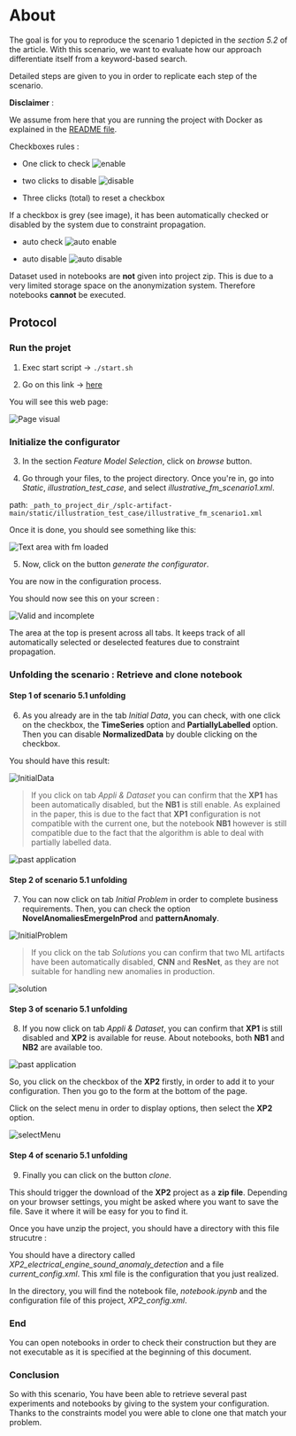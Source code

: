 # About

The goal is for you to reproduce the scenario 1 depicted in the _section 5.2_ of the article.
With this scenario, we want to evaluate how our approach differentiate itself from a keyword-based search.

Detailed steps are given to you in order to replicate each step of the scenario.

**Disclaimer** :

We assume from here that you are running the project with Docker as explained in the [README file](https://anonymous.4open.science/r/splc-artifact-files/README.md).

Checkboxes rules :

- One click to check ![enable](../assets/all/enable.png)

- two clicks to disable ![disable](../assets/all/disable.png)

- Three clicks (total) to reset a checkbox

If a checkbox is grey (see image), it has been automatically checked or disabled by the system due to constraint propagation.

- auto check ![auto enable](../assets/all/auto_enable.png)

- auto disable ![auto disable](../assets/all/auto_disable.png)

Dataset used in notebooks are **not** given into project zip. This is due to a very limited storage space on the anonymization system. Therefore notebooks **cannot** be executed.

## Protocol

### Run the projet

1. Exec start script -> `./start.sh`

2. Go on this link -> [here](http://localhost:5050/)

You will see this web page:

![Page visual](../assets/reproduce/app_full_page.png)

### Initialize the configurator

3. In the section _Feature Model Selection_, click on _browse_ button.

4. Go through your files, to the project directory. Once you're in, go into _Static_, _illustration_test_case_, and select _illustrative_fm_scenario1.xml_.

path: `_path_to_project_dir_/splc-artifact-main/static/illustration_test_case/illustrative_fm_scenario1.xml`

Once it is done, you should see something like this:

![Text area with fm loaded](../assets/scenarios/scenario_1/fm_loaded_scenario1.png)

5. Now, click on the button _generate the configurator_.

You are now in the configuration process.

You should now see this on your screen :

![Valid and incomplete](../assets/reproduce/configuration_process.png)

The area at the top is present across all tabs. It keeps track of all automatically selected or deselected features due to constraint propagation.

### Unfolding the scenario : Retrieve and clone notebook

#### Step 1 of scenario 5.1 unfolding

6. As you already are in the tab _Initial Data_, you can check, with one click on the checkbox, the **TimeSeries** option and **PartiallyLabelled** option. Then you can disable **NormalizedData** by double clicking on the checkbox.

You should have this result:

![InitialData](../assets/scenarios/scenario_1/initialData_scenario1.png)

> If you click on tab _Appli & Dataset_ you can confirm that the **XP1** has been automatically disabled, but the **NB1** is still enable. As explained in the paper, this is due to the fact that **XP1** configuration is not compatible with the current one, but the notebook **NB1** however is still compatible due to the fact that the algorithm is able to deal with partially labelled data.

![past application](../assets/scenarios/scenario_1/past_appli_scenario1.png)

#### Step 2 of scenario 5.1 unfolding

7. You can now click on tab _Initial Problem_ in order to complete business requirements. Then, you can check the option **NovelAnomaliesEmergeInProd** and **patternAnomaly**.

![InitialProblem](../assets/scenarios/scenario_1/initialProblem_scenario1.png)

> If you click on the tab _Solutions_ you can confirm that two ML artifacts have been automatically disabled, **CNN** and **ResNet**, as they are not suitable for handling new anomalies in production.

![solution](../assets/scenarios/scenario_1/solution_scenario1.png)

#### Step 3 of scenario 5.1 unfolding

8. If you now click on tab _Appli & Dataset_, you can confirm that **XP1** is still disabled and **XP2** is available for reuse. About notebooks, both **NB1** and **NB2** are available too.

![past application](../assets/scenarios/scenario_1/past_appli_scenario1.png)

So, you click on the checkbox of the **XP2** firstly, in order to add it to your configuration. Then you go to the form at the bottom of the page.

Click on the select menu in order to display options, then select the **XP2** option.

![selectMenu](../assets/scenarios/scenario_1/select_menu_scenario1.png)

#### Step 4 of scenario 5.1 unfolding

9. Finally you can click on the button _clone_.

This should trigger the download of the **XP2** project as a **zip file**. Depending on your browser settings, you might be asked where you want to save the file. Save it where it will be easy for you to find it.

Once you have unzip the project, you should have a directory with this file strucutre :

You should have a directory called _XP2_electrical_engine_sound_anomaly_detection_ and a file _current_config.xml_. This xml file is the configuration that you just realized.

In the directory, you will find the notebook file, _notebook.ipynb_ and the configuration file of this project, _XP2_config.xml_.

### End

You can open notebooks in order to check their construction but they are not executable as it is specified at the beginning of this document.

### Conclusion

So with this scenario, You have been able to retrieve several past experiments and notebooks by giving to the system your configuration. Thanks to the constraints model you were able to clone one that match your problem.
